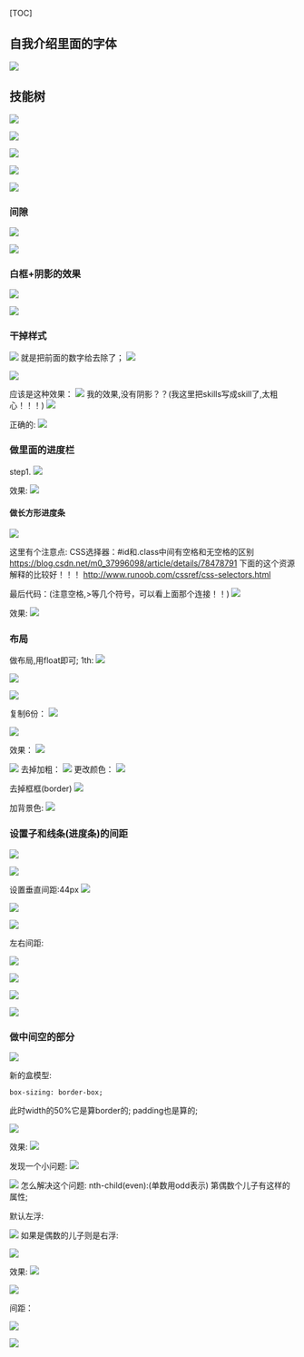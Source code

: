 [TOC]

## 自我介绍里面的字体


![](12.3技能条_files/12cfad06-0565-40e8-8915-36988a0010cf.png)


## 技能树

![](12.3技能条_files/9edce19c-7e15-4de0-9e04-c73d3a03dfcb.png)


![](12.3技能条_files/e288b2ff-6041-4cb6-b7da-64fe91ee29d4.png)


![](12.3技能条_files/7fb086d1-4c5f-4a30-b33d-61297974d07a.png)

![](12.3技能条_files/57f7599c-8308-4096-97fe-c6c209d3c940.png)

![](12.3技能条_files/5e08bccc-36ad-4109-9ef5-b41fb7e34810.png)
### 间隙
![](12.3技能条_files/197bffa1-80e1-4d78-acf7-4ae9cfe9f1e8.png)


![](12.3技能条_files/0e9a9516-2bd2-4c74-a5f0-7d0e0681e9a4.png)

### 白框+阴影的效果

![](12.3技能条_files/c532c66e-8a86-4f92-b173-c651e56ab7a1.jpg)

![](12.3技能条_files/04585886-8c21-44ae-9d9c-cd4d65cb5986.png)
### 干掉样式

![](12.3技能条_files/d3c8eb8e-36b5-4099-bf71-25d08bf1da37.png)
就是把前面的数字给去除了；
![](12.3技能条_files/e7158193-c244-49d2-8850-49abaa6cf124.png)



![](12.3技能条_files/b1711b97-e7ff-4b37-bf8d-94149c058a0c.png)

应该是这种效果：
![](12.3技能条_files/872381e0-03a0-4d9f-b7e5-f75fb8068a41.jpg)
我的效果,没有阴影？？(我这里把skills写成skill了,太粗心！！！)
![](12.3技能条_files/fbb99bec-06cb-49a6-b685-cb0035054ec9.png)

正确的:
![](12.3技能条_files/7656e4ec-305a-4e72-acf2-0da68725c7a7.png)

### 做里面的进度栏

step1.
![](12.3技能条_files/ece2370c-e90d-4651-b9b8-15fcbff1fa63.png)

效果:
![](12.3技能条_files/0fbc7fb8-ead8-4098-b2b5-87ace851a06f.png)

#### 做长方形进度条


![](12.3技能条_files/4e7bfce1-032d-43fb-9d78-d3930407fe42.png)

这里有个注意点:
CSS选择器：#id和.class中间有空格和无空格的区别
https://blog.csdn.net/m0_37996098/article/details/78478791
下面的这个资源解释的比较好！！！
http://www.runoob.com/cssref/css-selectors.html

最后代码：(注意空格,>等几个符号，可以看上面那个连接！！)
![](12.3技能条_files/c7e7b215-4524-4948-b342-6a5a8584a5f3.png)


效果:
![](12.3技能条_files/70da9f57-4cdc-4552-88f7-b61bf384e34b.png)

### 布局
做布局,用float即可;
1th:
![](12.3技能条_files/abe18c62-c2fb-4f9a-8630-74799c592ddb.png)

![](12.3技能条_files/8606cd0e-ba5b-49de-880e-7a88f8264f36.png)

![](12.3技能条_files/f220c296-d81b-48c1-aaf6-569f11eff534.png)

复制6份：
![](12.3技能条_files/1a037d51-2661-4329-ac86-cf149b6cf824.png)

![](12.3技能条_files/8a029c3a-3e97-4075-a386-b7b5512af405.png)

效果：
![](12.3技能条_files/56a28c11-5d07-4119-b134-57ea3c97981f.png)


![](12.3技能条_files/e44957ea-2202-42f9-82e1-9211db5d30e7.png)
去掉加粗：
![](12.3技能条_files/487d4d55-6f21-40ee-9c3e-a2ba55475986.png)
更改颜色：
![](12.3技能条_files/d4f6450e-4ef9-4252-bd57-f17b794f0e39.png)

去掉框框(border)
![](12.3技能条_files/5141a7bf-492f-40da-a037-8fdf83c6c778.png)


加背景色:
![](12.3技能条_files/f9987d3a-ebb3-40d5-a16d-b2d52b24a4f0.png)

### 设置子和线条(进度条)的间距


![](12.3技能条_files/ceae9dbc-6ac4-45fc-a89f-2c1d627e3be2.png)

![](12.3技能条_files/612e968a-b98e-4380-a81b-1e8a9efe5867.png)

设置垂直间距:44px
![](12.3技能条_files/1916a295-5dcd-4e19-addf-a7c9cffe6a4e.jpg)

![](12.3技能条_files/73f2f563-3c1c-4b0f-b8be-86ea6ed8af8f.png)

![](12.3技能条_files/6c2e8607-1139-428e-81fe-edfdd2645237.png)

左右间距:

![](12.3技能条_files/46b58399-ba39-495a-9d5b-dfa105538171.png)

![](12.3技能条_files/a9b9e469-5680-4e32-9b96-cfbbdd391ebe.png)

![](12.3技能条_files/4e6814df-25c0-467d-837f-efa816172cd5.png)

![](12.3技能条_files/4a9cab8d-4adb-448d-b166-e770a7661da6.png)


### 做中间空的部分

![](12.3技能条_files/e4b17a70-ac03-430e-b1ad-f2b7d03fec85.jpg)


新的盒模型:
```
box-sizing: border-box;
```
此时width的50%它是算border的;
padding也是算的;


![](12.3技能条_files/4a5657ec-629e-42bb-8a1a-c0c3e8901f03.png)


效果:
![](12.3技能条_files/13d0f453-336b-43f2-ba50-04ae1307e596.png)


发现一个小问题:
![](12.3技能条_files/66fb1e90-3e18-4c3f-97b6-16237aeeec90.png)


![](12.3技能条_files/5ec51716-5f9b-4350-aeb3-626713b6f943.png)
怎么解决这个问题:
nth-child(even):(单数用odd表示)
第偶数个儿子有这样的属性;

默认左浮:

![](12.3技能条_files/6a1e8bf2-45cd-4520-88a5-71324d4a3370.png)
如果是偶数的儿子则是右浮:


![](12.3技能条_files/3c8f01b2-55b8-48b8-9213-e98e45589439.png)

效果:
![](12.3技能条_files/e9845256-3904-4140-a912-a953c9b4ae44.png)

![](12.3技能条_files/1df1faa7-4796-4258-9506-829ea3035fa8.png)

间距：

![](12.3技能条_files/5ac99293-ba09-4b26-b2b1-41a2791acb34.png)

![](12.3技能条_files/49657cae-d04d-4a2b-b346-edd51aa11cac.png)

